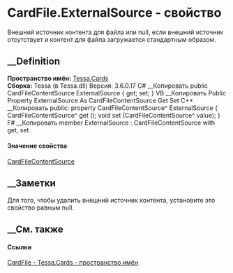 # CardFile.ExternalSource - свойство
Внешний источник контента для файла или null, если внешний источник
отсутствует и контент для файла загружается стандартным образом.
## __Definition
 **Пространство имён:** [Tessa.Cards](N_Tessa_Cards.htm)  
 **Сборка:** Tessa (в Tessa.dll) Версия: 3.6.0.17
C# __Копировать
     public CardFileContentSource ExternalSource { get; set; }
VB __Копировать
     Public Property ExternalSource As CardFileContentSource
    	Get
    	Set
C++ __Копировать
     public:
    property CardFileContentSource^ ExternalSource {
    	CardFileContentSource^ get ();
    	void set (CardFileContentSource^ value);
    }
F# __Копировать
     member ExternalSource : CardFileContentSource with get, set
#### Значение свойства
[CardFileContentSource](T_Tessa_Cards_CardFileContentSource.htm)
##  __Заметки
Для того, чтобы удалить внешний источник контента, установите это свойство
равным null.
## __См. также
#### Ссылки
[CardFile - ](T_Tessa_Cards_CardFile.htm)
[Tessa.Cards - пространство имён](N_Tessa_Cards.htm)
